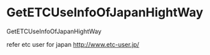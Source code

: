 GetETCUseInfoOfJapanHightWay
============================

GetETCUseInfoOfJapanHightWay


refer
  etc user for japan
  http://www.etc-user.jp/


